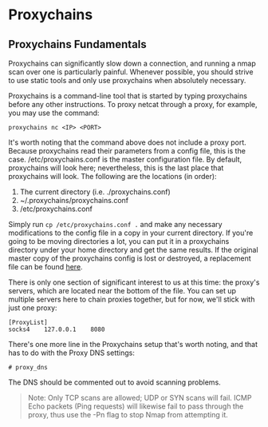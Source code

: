 # Proxychains

## Proxychains Fundamentals

Proxychains can significantly slow down a connection, and running a nmap scan over one is particularly painful. Whenever possible, you should strive to use static tools and only use proxychains when absolutely necessary.

Proxychains is a command-line tool that is started by typing proxychains before any other instructions. To proxy netcat through a proxy, for example, you may use the command:

```text
proxychains nc <IP> <PORT>
```

It's worth noting that the command above does not include a proxy port. Because proxychains read their parameters from a config file, this is the case. /etc/proxychains.conf is the master configuration file. By default, proxychains will look here; nevertheless, this is the last place that proxychains will look. The following are the locations \(in order\):

1. The current directory \(i.e. ./proxychains.conf\) 
2. ~/.proxychains/proxychains.conf 
3.  /etc/proxychains.conf

Simply run `cp /etc/proxychains.conf .` and make any necessary modifications to the config file in a copy in your current directory. If you're going to be moving directories a lot, you can put it in a proxychains directory under your home directory and get the same results. If the original master copy of the proxychains config is lost or destroyed, a replacement file can be found [here](https://raw.githubusercontent.com/haad/proxychains/master/src/proxychains.conf).

There is only one section of significant interest to us at this time: the proxy's servers, which are located near the bottom of the file. You can set up multiple servers here to chain proxies together, but for now, we'll stick with just one proxy:

```text
[ProxyList]
socks4    127.0.0.1    8080
```

There's one more line in the Proxychains setup that's worth noting, and that has to do with the Proxy DNS settings:

```text
# proxy_dns
```

The DNS should be commented out to avoid scanning problems.

> Note: Only TCP scans are allowed; UDP or SYN scans will fail. ICMP Echo packets \(Ping requests\) will likewise fail to pass through the proxy, thus use the -Pn flag to stop Nmap from attempting it.







